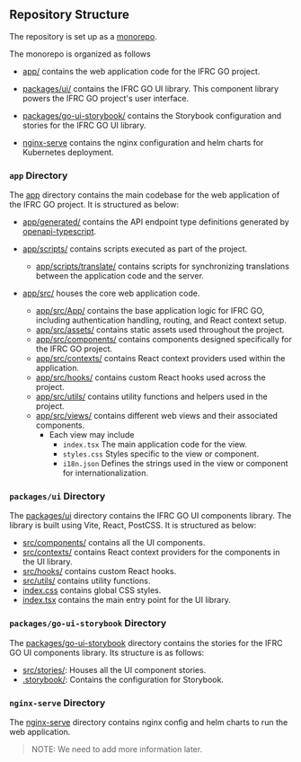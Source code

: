 ## Repository Structure

The repository is set up as a [monorepo](https://monorepo.tools/).

The monorepo is organized as follows

* [app/](../app/) contains the web application code for the IFRC GO project.

* [packages/ui/](../packages/ui/) contains the IFRC GO UI library. This component library powers the IFRC GO project's user interface.

* [packages/go-ui-storybook/](../packages/go-ui-storybook/) contains the Storybook configuration and stories for the IFRC GO UI library.

* [nginx-serve](../nginx-serve) contains the nginx configuration and helm charts for Kubernetes deployment.

### `app` Directory

The [app](../app/) directory contains the main codebase for the web application of the IFRC GO project. It is structured as below:

* [app/generated/](../app/generated/) contains the API endpoint type definitions generated by [openapi-typescript](https://github.com/openapi-ts/openapi-typescript).

* [app/scripts/](../app/scripts/) contains scripts executed as part of the project.
  * [app/scripts/translate/](../app/scripts/translate/) contains scripts for synchronizing translations between the application code and the server.

* [app/src/](../app/src/) houses the core web application code.
  * [app/src/App/](../app/src/App/) contains the base application logic for IFRC GO, including authentication handling, routing, and React context setup.
  * [app/src/assets/](../app/src/assets/) contains static assets used throughout the project.
  * [app/src/components/](../app/src/components/) contains components designed specifically for the IFRC GO project.
  * [app/src/contexts/](../app/src/contexts/) contains React context providers used within the application.
  * [app/src/hooks/](../app/src/hooks/) contains custom React hooks used across the project.
  * [app/src/utils/](../app/src/utils/) contains utility functions and helpers used in the project.
  * [app/src/views/](../app/src/views/) contains different web views and their associated components.
    * Each view may include
      * `index.tsx` The main application code for the view.
      * `styles.css` Styles specific to the view or component.
      * `i18n.json` Defines the strings used in the view or component for internationalization.

### `packages/ui` Directory

The [packages/ui](../packages/ui/) directory contains the IFRC GO UI components library. The library is built using Vite, React, PostCSS. It is structured as below:

* [src/components/](../packages/ui/src/components/) contains all the UI components.
* [src/contexts/](../packages/ui/src/contexts/) contains React context providers for the components in the UI library.
* [src/hooks/](../packages/ui/src/hooks/) contains custom React hooks.
* [src/utils/](../packages/ui/src/utils/) contains utility functions.
* [index.css](../packages/ui/index.css) contains global CSS styles.
* [index.tsx](../packages/ui/index.tsx) contains the main entry point for the UI library.

### `packages/go-ui-storybook` Directory

The [packages/go-ui-storybook](../packages/go-ui-storybook/) directory contains the stories for the IFRC GO UI components library. Its structure is as follows:

* [src/stories/](../packages/go-ui-storybook/src/stories/): Houses all the UI component stories.
* [.storybook/](../packages/go-ui-storybook/storybook): Contains the configuration for Storybook.

### `nginx-serve` Directory

The [nginx-serve](../nginx-serve) directory contains nginx config and helm charts to run the web application.

> NOTE: We need to add more information later.
